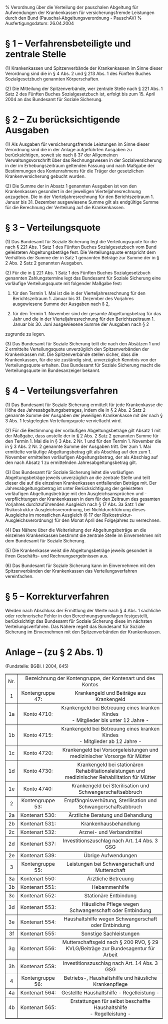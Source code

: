 % Verordnung über die Verteilung der pauschalen Abgeltung für Aufwendungen der Krankenkassen für versicherungsfremde Leistungen durch den Bund  (Pauschal-Abgeltungsverordnung - PauschAV)
% Ausfertigungsdatum: 26.04.2004
 
# § 1 – Verfahrensbeteiligte und zentrale Stelle

(1) Krankenkassen und Spitzenverbände der Krankenkassen im Sinne dieser Verordnung sind die in § 4 Abs. 2 und § 213 Abs. 1 des Fünften Buches Sozialgesetzbuch genannten Körperschaften.

(2) Die Mitteilung der Spitzenverbände, wer zentrale Stelle nach § 221 Abs. 1 Satz 2 des Fünften Buches Sozialgesetzbuch ist, erfolgt bis zum 15. April 2004 an das Bundesamt für Soziale Sicherung.

# § 2 – Zu berücksichtigende Ausgaben

(1) Als Ausgaben für versicherungsfremde Leistungen im Sinne dieser Verordnung sind die in der Anlage aufgeführten Ausgaben zu berücksichtigen, soweit sie nach § 37 der Allgemeinen Verwaltungsvorschrift über das Rechnungswesen in der Sozialversicherung in der im Erhebungszeitraum geltenden Fassung und nach Maßgabe der Bestimmungen des Kontenrahmens für die Träger der gesetzlichen Krankenversicherung gebucht wurden.

(2) Die Summe der in Absatz 1 genannten Ausgaben ist von den Krankenkassen gesondert in der jeweiligen Vierteljahresrechnung anzugeben. Die in der Vierteljahresrechnung für den Berichtszeitraum 1. Januar bis 31. Dezember ausgewiesene Summe gilt als endgültige Summe für die Berechnung der Verteilung auf die Krankenkassen.

# § 3 – Verteilungsquote

(1) Das Bundesamt für Soziale Sicherung legt die Verteilungsquote für die nach § 221 Abs. 1 Satz 1 des Fünften Buches Sozialgesetzbuch vom Bund geleisteten Abgeltungsbeträge fest. Die Verteilungsquote entspricht dem Verhältnis der Summe der in Satz 1 genannten Beträge zur Summe der in § 2 Abs. 2 Satz 2 genannten Ausgaben.

(2) Für die in § 221 Abs. 1 Satz 1 des Fünften Buches Sozialgesetzbuch genannten Zahlungstermine legt das Bundesamt für Soziale Sicherung eine vorläufige Verteilungsquote mit folgender Maßgabe fest:

1. für den Termin 1. Mai ist die in der Vierteljahresrechnung für den Berichtszeitraum 1. Januar bis 31. Dezember des Vorjahres ausgewiesene Summe der Ausgaben nach § 2,

2. für den Termin 1. November sind der gesamte Abgeltungsbetrag für das Jahr und die in der Vierteljahresrechnung für den Berichtszeitraum 1. Januar bis 30. Juni ausgewiesene Summe der Ausgaben nach § 2

zugrunde zu legen.

(3) Das Bundesamt für Soziale Sicherung teilt die nach den Absätzen 1 und 2 ermittelte Verteilungsquote unverzüglich den Spitzenverbänden der Krankenkassen mit. Die Spitzenverbände stellen sicher, dass die Krankenkassen, für die sie zuständig sind, unverzüglich Kenntnis von der Verteilungsquote erhalten. Das Bundesamt für Soziale Sicherung macht die Verteilungsquote im Bundesanzeiger bekannt.

# § 4 – Verteilungsverfahren

(1) Das Bundesamt für Soziale Sicherung ermittelt für jede Krankenkasse die Höhe des Jahresabgeltungsbetrages, indem die in § 2 Abs. 2 Satz 2 genannte Summe der Ausgaben der jeweiligen Krankenkasse mit der nach § 3 Abs. 1 festgelegten Verteilungsquote vervielfacht wird.

(2) Für die Bestimmung der vorläufigen Abgeltungsbeträge gilt Absatz 1 mit der Maßgabe, dass anstelle der in § 2 Abs. 2 Satz 2 genannten Summe für den Termin 1. Mai die in § 3 Abs. 2 Nr. 1 und für den Termin 1. November die in § 3 Abs. 2 Nr. 2 genannte Summe der Ausgaben tritt. Der zum 1. Mai ermittelte vorläufige Abgeltungsbetrag gilt als Abschlag auf den zum 1. November ermittelten vorläufigen Abgeltungsbetrag, der als Abschlag auf den nach Absatz 1 zu ermittelnden Jahresabgeltungsbetrag gilt.

(3) Das Bundesamt für Soziale Sicherung leitet die vorläufigen Abgeltungsbeträge jeweils unverzüglich an die zentrale Stelle und teilt dieser die auf die einzelnen Krankenkassen entfallenden Beträge mit. Der Jahresabgeltungsbetrag ist unter Berücksichtigung der geleisteten vorläufigen Abgeltungsbeträge mit den Ausgleichsansprüchen und -verpflichtungen der Krankenkassen in dem für den Zeitraum des gesamten Vorjahres durchzuführenden Ausgleich nach § 17 Abs. 3a Satz 1 der Risikostruktur-Ausgleichsverordnung, bei Nichtdurchführung dieses Ausgleichs im monatlichen Ausgleich (§ 17 der Risikostruktur-Ausgleichsverordnung) für den Monat April des Folgejahres zu verrechnen.

(4) Das Nähere über die Weiterleitung der Abgeltungsbeträge an die einzelnen Krankenkassen bestimmt die zentrale Stelle im Einvernehmen mit dem Bundesamt für Soziale Sicherung.

(5) Die Krankenkasse weist die Abgeltungsbeträge jeweils gesondert in ihren Geschäfts- und Rechnungsergebnissen aus.

(6) Das Bundesamt für Soziale Sicherung kann im Einvernehmen mit den Spitzenverbänden der Krankenkassen das Verteilungsverfahren vereinfachen.

# § 5 – Korrekturverfahren

Werden nach Abschluss der Ermittlung der Werte nach § 4 Abs. 1 sachliche oder rechnerische Fehler in den Berechnungsgrundlagen festgestellt, berücksichtigt das Bundesamt für Soziale Sicherung diese im nächsten Verteilungsverfahren. Das Nähere regelt das Bundesamt für Soziale Sicherung im Einvernehmen mit den Spitzenverbänden der Krankenkassen.

# Anlage – (zu § 2 Abs. 1)

(Fundstelle: BGBl. I 2004, 645)

  

<table style="border-collapse: collapse;border-top: 0.5pt solid ; border-bottom: 0.5pt solid ; border-left: 0.5pt solid ; border-right: 0.5pt solid ; ">
<tbody>
<tr class="odd">
<td style="text-align: center; border-right: 0.5pt solid; border-bottom: 0.5pt solid;">Nr.</td>
<td colspan="2" style="text-align: center; border-bottom: 0.5pt solid;">Bezeichnung der Kontengruppe, der Kontenart und des Kontos</td>
</tr>
<tr class="even">
<td style="text-align: center; border-right: 0.5pt solid; border-bottom: 0.5pt solid;">1</td>
<td style="text-align: center; border-bottom: 0.5pt solid;">Kontengruppe 47:</td>
<td style="text-align: center; border-bottom: 0.5pt solid;">Krankengeld und Beiträge aus Krankengeld</td>
</tr>
<tr class="odd">
<td style="text-align: center; border-right: 0.5pt solid; border-bottom: 0.5pt solid;">1a</td>
<td style="text-align: center; border-bottom: 0.5pt solid;">Konto 4710:</td>
<td style="text-align: center; border-bottom: 0.5pt solid;">Krankengeld bei Betreuung eines kranken Kindes<br />
- Mitglieder bis unter 12 Jahre -</td>
</tr>
<tr class="even">
<td style="text-align: center; border-right: 0.5pt solid; border-bottom: 0.5pt solid;">1b</td>
<td style="text-align: center; border-bottom: 0.5pt solid;">Konto 4715:</td>
<td style="text-align: center; border-bottom: 0.5pt solid;">Krankengeld bei Betreuung eines kranken Kindes<br />
- Mitglieder ab 12 Jahre -</td>
</tr>
<tr class="odd">
<td style="text-align: center; border-right: 0.5pt solid; border-bottom: 0.5pt solid;">1c</td>
<td style="text-align: center; border-bottom: 0.5pt solid;">Konto 4720:</td>
<td style="text-align: center; border-bottom: 0.5pt solid;">Krankengeld bei Vorsorgeleistungen und medizinischer Vorsorge für Mütter</td>
</tr>
<tr class="even">
<td style="text-align: center; border-right: 0.5pt solid; border-bottom: 0.5pt solid;">1d</td>
<td style="text-align: center; border-bottom: 0.5pt solid;">Konto 4730:</td>
<td style="text-align: center; border-bottom: 0.5pt solid;">Krankengeld bei stationären Rehabilitationsleistungen und medizinischer Rehabilitation für Mütter</td>
</tr>
<tr class="odd">
<td style="text-align: center; border-right: 0.5pt solid; border-bottom: 0.5pt solid;">1e</td>
<td style="text-align: center; border-bottom: 0.5pt solid;">Konto 4740:</td>
<td style="text-align: center; border-bottom: 0.5pt solid;">Krankengeld bei Sterilisation und Schwangerschaftsabbruch</td>
</tr>
<tr class="even">
<td style="text-align: center; border-right: 0.5pt solid; border-bottom: 0.5pt solid;">2</td>
<td style="text-align: center; border-bottom: 0.5pt solid;">Kontengruppe 53:</td>
<td style="text-align: center; border-bottom: 0.5pt solid;">Empfängnisverhütung, Sterilisation und Schwangerschaftsabbruch</td>
</tr>
<tr class="odd">
<td style="text-align: center; border-right: 0.5pt solid; border-bottom: 0.5pt solid;">2a</td>
<td style="text-align: center; border-bottom: 0.5pt solid;">Kontenart 530:</td>
<td style="text-align: center; border-bottom: 0.5pt solid;">Ärztliche Beratung und Behandlung</td>
</tr>
<tr class="even">
<td style="text-align: center; border-right: 0.5pt solid; border-bottom: 0.5pt solid;">2b</td>
<td style="text-align: center; border-bottom: 0.5pt solid;">Kontenart 531:</td>
<td style="text-align: center; border-bottom: 0.5pt solid;">Krankenhausbehandlung</td>
</tr>
<tr class="odd">
<td style="text-align: center; border-right: 0.5pt solid; border-bottom: 0.5pt solid;">2c</td>
<td style="text-align: center; border-bottom: 0.5pt solid;">Kontenart 532:</td>
<td style="text-align: center; border-bottom: 0.5pt solid;">Arznei- und Verbandmittel</td>
</tr>
<tr class="even">
<td style="text-align: center; border-right: 0.5pt solid; border-bottom: 0.5pt solid;">2d</td>
<td style="text-align: center; border-bottom: 0.5pt solid;">Kontenart 537:</td>
<td style="text-align: center; border-bottom: 0.5pt solid;">Investitionszuschlag nach Art. 14 Abs. 3 GSG</td>
</tr>
<tr class="odd">
<td style="text-align: center; border-right: 0.5pt solid; border-bottom: 0.5pt solid;">2e</td>
<td style="text-align: center; border-bottom: 0.5pt solid;">Kontenart 539:</td>
<td style="text-align: center; border-bottom: 0.5pt solid;">Übrige Aufwendungen</td>
</tr>
<tr class="even">
<td style="text-align: center; border-right: 0.5pt solid; border-bottom: 0.5pt solid;">3</td>
<td style="text-align: center; border-bottom: 0.5pt solid;">Kontengruppe 55:</td>
<td style="text-align: center; border-bottom: 0.5pt solid;">Leistungen bei Schwangerschaft und Mutterschaft</td>
</tr>
<tr class="odd">
<td style="text-align: center; border-right: 0.5pt solid; border-bottom: 0.5pt solid;">3a</td>
<td style="text-align: center; border-bottom: 0.5pt solid;">Kontenart 550:</td>
<td style="text-align: center; border-bottom: 0.5pt solid;">Ärztliche Betreuung</td>
</tr>
<tr class="even">
<td style="text-align: center; border-right: 0.5pt solid; border-bottom: 0.5pt solid;">3b</td>
<td style="text-align: center; border-bottom: 0.5pt solid;">Kontenart 551:</td>
<td style="text-align: center; border-bottom: 0.5pt solid;">Hebammenhilfe</td>
</tr>
<tr class="odd">
<td style="text-align: center; border-right: 0.5pt solid; border-bottom: 0.5pt solid;">3c</td>
<td style="text-align: center; border-bottom: 0.5pt solid;">Kontenart 552:</td>
<td style="text-align: center; border-bottom: 0.5pt solid;">Stationäre Entbindung</td>
</tr>
<tr class="even">
<td style="text-align: center; border-right: 0.5pt solid; border-bottom: 0.5pt solid;">3d</td>
<td style="text-align: center; border-bottom: 0.5pt solid;">Kontenart 553:</td>
<td style="text-align: center; border-bottom: 0.5pt solid;">Häusliche Pflege wegen Schwangerschaft oder Entbindung</td>
</tr>
<tr class="odd">
<td style="text-align: center; border-right: 0.5pt solid; border-bottom: 0.5pt solid;">3e</td>
<td style="text-align: center; border-bottom: 0.5pt solid;">Kontenart 554:</td>
<td style="text-align: center; border-bottom: 0.5pt solid;">Haushaltshilfe wegen Schwangerschaft oder Entbindung</td>
</tr>
<tr class="even">
<td style="text-align: center; border-right: 0.5pt solid; border-bottom: 0.5pt solid;">3f</td>
<td style="text-align: center; border-bottom: 0.5pt solid;">Kontenart 555:</td>
<td style="text-align: center; border-bottom: 0.5pt solid;">Sonstige Sachleistungen</td>
</tr>
<tr class="odd">
<td style="text-align: center; border-right: 0.5pt solid; border-bottom: 0.5pt solid;">3g</td>
<td style="text-align: center; border-bottom: 0.5pt solid;">Kontenart 556:</td>
<td style="text-align: center; border-bottom: 0.5pt solid;">Mutterschaftsgeld nach § 200 RVO, § 29 KVLG/Beiträge zur Bundesagentur für Arbeit</td>
</tr>
<tr class="even">
<td style="text-align: center; border-right: 0.5pt solid; border-bottom: 0.5pt solid;">3h</td>
<td style="text-align: center; border-bottom: 0.5pt solid;">Kontenart 559:</td>
<td style="text-align: center; border-bottom: 0.5pt solid;">Investitionszuschlag nach Art. 14 Abs. 3 GSG</td>
</tr>
<tr class="odd">
<td style="text-align: center; border-right: 0.5pt solid; border-bottom: 0.5pt solid;">4</td>
<td style="text-align: center; border-bottom: 0.5pt solid;">Kontengruppe 56:</td>
<td style="text-align: center; border-bottom: 0.5pt solid;">Betriebs-, Haushaltshilfe und häusliche Krankenpflege</td>
</tr>
<tr class="even">
<td style="text-align: center; border-right: 0.5pt solid; border-bottom: 0.5pt solid;">4a</td>
<td style="text-align: center; border-bottom: 0.5pt solid;">Kontenart 564:</td>
<td style="text-align: center; border-bottom: 0.5pt solid;">Gestellte Haushaltshilfe - Regelleistung -</td>
</tr>
<tr class="odd">
<td style="text-align: center; border-right: 0.5pt solid;">4b</td>
<td style="text-align: center;">Kontenart 565:</td>
<td style="text-align: center;">Erstattungen für selbst beschaffte Haushaltshilfe<br />
- Regelleistung -</td>
</tr>
</tbody>
</table>
